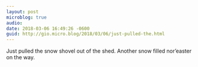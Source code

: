 ```yaml
---
layout: post
microblog: true
audio: 
date: 2018-03-06 16:49:26 -0600
guid: http://gio.micro.blog/2018/03/06/just-pulled-the.html
---
```

Just pulled the snow shovel out of the shed. Another snow filled nor’easter on the way.
